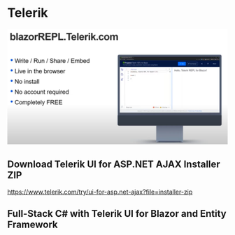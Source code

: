 # Telerik

![001](image/my_Telerik/telerik_001.png)

## Download Telerik UI for ASP.NET AJAX Installer ZIP

<https://www.telerik.com/try/ui-for-asp.net-ajax?file=installer-zip>

## Full-Stack C# with Telerik UI for Blazor and Entity Framework
